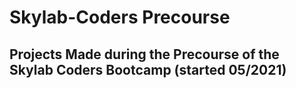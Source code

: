 # Skylab-Coders Precourse

## Projects Made during the Precourse of the Skylab Coders Bootcamp (started 05/2021)

